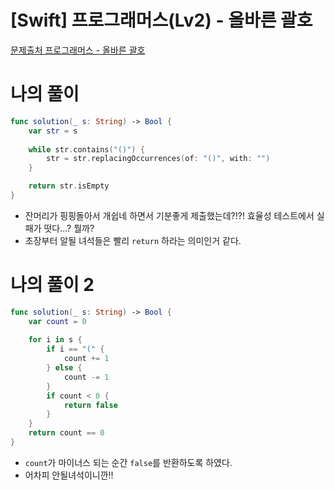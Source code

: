 # [Swift] 프로그래머스(Lv2) - 올바른 괄호

[문제출처 프로그래머스 - 올바른 괄호](https://school.programmers.co.kr/learn/courses/30/lessons/12909#)

# 나의 풀이

```swift
func solution(_ s: String) -> Bool {
    var str = s
    
    while str.contains("()") {
        str = str.replacingOccurrences(of: "()", with: "")
    }

    return str.isEmpty
}
```

- 잔머리가 핑핑돌아서 개쉽네 하면서 기분좋게 제출했는데?!?! 효율성 테스트에서 실패가 떳다…? 뭘까?
- 초장부터 알될 녀석들은 빨리 `return` 하라는 의미인거 같다.

# 나의 풀이 2

```swift
func solution(_ s: String) -> Bool {
    var count = 0
    
    for i in s {
        if i == "(" {
            count += 1
        } else {
            count -= 1
        }
        if count < 0 {
            return false
        }
    }
    return count == 0
}
```

- `count`가 마이너스 되는 순간 `false`를 반환하도록 하였다.
- 어차피 안될녀석이니깐!!
